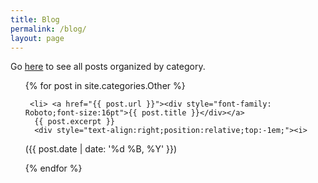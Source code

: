 ```yaml
---
title: Blog
permalink: /blog/
layout: page
---
```

Go [here](/archive/) to see all posts organized by category.

<ul>
  {% for post in site.categories.Other %}

     <li> <a href="{{ post.url }}"><div style="font-family: Roboto;font-size:16pt">{{ post.title }}</div></a>
      {{ post.excerpt }}
      <div style="text-align:right;position:relative;top:-1em;"><i>
({{ post.date | date: '%d %B, %Y' }})</i></div>
</li>
  {% endfor %}
</ul>
